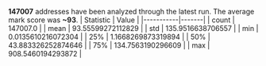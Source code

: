 **147007** addresses have been analyzed through the latest run.
The average mark score was **~93**.
| Statistic | Value |
|-----------|-------|
| count | 147007.0 |
| mean | 93.55599272112829 |
| std | 135.9516638706557 |
| min | 0.0135610216072304 |
| 25% | 1.1668269873319894 |
| 50% | 43.883326252874646 |
| 75% | 134.7563190296609 |
| max | 908.5460194293872 |
